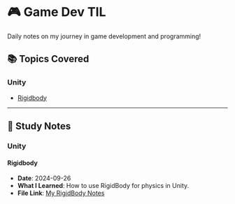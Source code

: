 # 🎮 Game Dev TIL

Daily notes on my journey in game development and programming!

## 📚 Topics Covered

### Unity
- [Rigidbody](#rigidbody)

---

## 📌 Study Notes

### Unity

#### Rigidbody
- **Date**: 2024-09-26
- **What I Learned**: How to use RigidBody for physics in Unity.
- **File Link**: [My RigidBody Notes](link-to-your-file.md)
